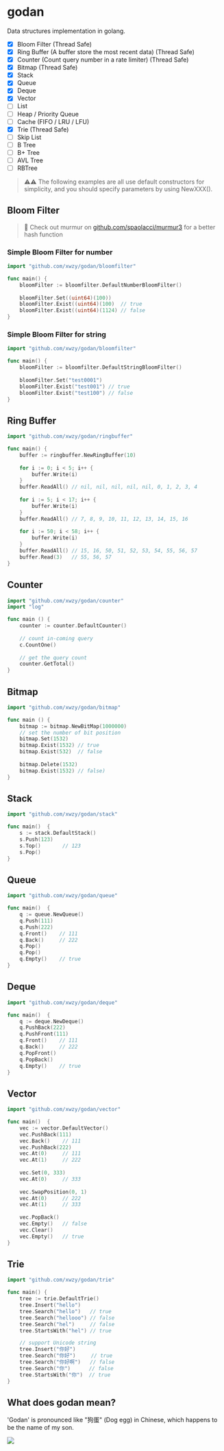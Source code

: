 # godan
Data structures implementation in golang.

- [x] Bloom Filter (Thread Safe)
- [x] Ring Buffer (A buffer store the most recent data) (Thread Safe)
- [x] Counter (Count query number in a rate limiter) (Thread Safe)
- [x] Bitmap (Thread Safe)
- [x] Stack
- [x] Queue
- [x] Deque
- [x] Vector
- [ ] List
- [ ] Heap / Priority Queue
- [ ] Cache (FIFO / LRU / LFU)
- [x] Trie (Thread Safe)
- [ ] Skip List
- [ ] B Tree
- [ ] B+ Tree
- [ ] AVL Tree
- [ ] RBTree

> ⚠️⚠️ The following examples are all use default constructors for simplicity, and you should specify parameters by using NewXXX().  

## Bloom Filter
> 🚀 Check out murmur on [github.com/spaolacci/murmur3](github.com/spaolacci/murmur3) for a better hash function

### Simple Bloom Filter for number
```go
import "github.com/xwzy/godan/bloomfilter"

func main() {
    bloomFilter := bloomfilter.DefaultNumberBloomFilter()
    
    bloomFilter.Set((uint64)(100))
    bloomFilter.Exist((uint64)(100)  // true
    bloomFilter.Exist((uint64)(1124) // false
}
```

### Simple Bloom Filter for string
```go
import "github.com/xwzy/godan/bloomfilter"

func main() {
    bloomFilter := bloomfilter.DefaultStringBloomFilter()
    
    bloomFilter.Set("test0001")
    bloomFilter.Exist("test001") // true
    bloomFilter.Exist("test100") // false
}
```

## Ring Buffer
```go
import "github.com/xwzy/godan/ringbuffer"

func main() {
    buffer := ringbuffer.NewRingBuffer(10)
    
    for i := 0; i < 5; i++ {
        buffer.Write(i)
    }
    buffer.ReadAll() // nil, nil, nil, nil, nil, 0, 1, 2, 3, 4
    
    for i := 5; i < 17; i++ {
        buffer.Write(i)
    }
    buffer.ReadAll() // 7, 8, 9, 10, 11, 12, 13, 14, 15, 16
    
    for i := 50; i < 58; i++ {
        buffer.Write(i)
    }
    buffer.ReadAll() // 15, 16, 50, 51, 52, 53, 54, 55, 56, 57
    buffer.Read(3)   // 55, 56, 57
}
```

## Counter
```go
import "github.com/xwzy/godan/counter"
import "log"

func main () {
    counter := counter.DefaultCounter()
    
    // count in-coming query
    c.CountOne()
    
    // get the query count
    counter.GetTotal()
}
```

## Bitmap
```go
import "github.com/xwzy/godan/bitmap"

func main () {
    bitmap := bitmap.NewBitMap(1000000) 
    // set the number of bit position
    bitmap.Set(1532)
    bitmap.Exist(1532) // true
    bitmap.Exist(532)  // false
    
    bitmap.Delete(1532)
    bitmap.Exist(1532) // false)
}
```

## Stack
```go
import "github.com/xwzy/godan/stack"

func main()  {
    s := stack.DefaultStack()
    s.Push(123)
    s.Top()       // 123
    s.Pop()
}
```

## Queue
```go
import "github.com/xwzy/godan/queue"

func main()  {
    q := queue.NewQueue()
    q.Push(111)
    q.Push(222)
    q.Front()    // 111
    q.Back()     // 222
    q.Pop()
    q.Pop()
    q.Empty()    // true
}
```

## Deque
```go
import "github.com/xwzy/godan/deque"

func main()  {
    q := deque.NewDeque()
    q.PushBack(222)
    q.PushFront(111)
    q.Front()    // 111
    q.Back()     // 222
    q.PopFront()
    q.PopBack()
    q.Empty()    // true
}
```

## Vector
```go
import "github.com/xwzy/godan/vector"

func main()  {
    vec := vector.DefaultVector()
    vec.PushBack(111)
    vec.Back()    // 111
    vec.PushBack(222)
    vec.At(0)     // 111
    vec.At(1)     // 222
    
    vec.Set(0, 333)
    vec.At(0)     // 333
    
    vec.SwapPosition(0, 1)
    vec.At(0)     // 222
    vec.At(1)     // 333
    
    vec.PopBack()
    vec.Empty()   // false
    vec.Clear()
    vec.Empty()   // true
}
```

## Trie
```go
import "github.com/xwzy/godan/trie"

func main() {
    tree := trie.DefaultTrie()
    tree.Insert("hello")
    tree.Search("hello")   // true
    tree.Search("hellooo") // false
    tree.Search("hel")     // false
    tree.StartsWith("hel") // true

    // support Unicode string
    tree.Insert("你好")
    tree.Search("你好")     // true
    tree.Search("你好啊")   // false
    tree.Search("你")      // false
    tree.StartsWith("你")  // true
}
```

## What does godan mean?
'Godan' is pronounced like "狗蛋" (Dog egg) in Chinese, which happens to be the name of my son.

![](doc/img/godan.png)



